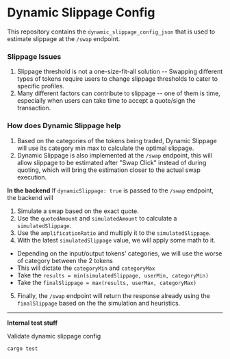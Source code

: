 # Dynamic Slippage Config
This repository contains the `dynamic_slippage_config_json` that is used to estimate slippage at the `/swap` endpoint.

### Slippage Issues
1. Slippage threshold is not a one-size-fit-all solution -- Swapping different types of tokens require users to change slippage thresholds to cater to specific profiles.
2. Many different factors can contribute to slippage -- one of them is time, especially when users can take time to accept a quote/sign the transaction.

### How does Dynamic Slippage help
1. Based on the categories of the tokens being traded, Dynamic Slippage will use its category min max to calculate the optimal slippage.
2. Dynamic Slippage is also implemented at the `/swap` endpoint, this will allow slippage to be estimated after "Swap Click" instead of during quoting, which will bring the estimation closer to the actual swap execution.

**In the backend**
If `dynamicSlippage: true` is passed to the `/swap` endpoint, the backend will
1. Simulate a swap based on the exact quote.
2. Use the `quotedAmount` and `simulatedAmount` to calculate a `simulatedSlippage`.
3. Use the `amplificationRatio` and multiply it to the `simulatedSlippage`.
4. With the latest `simulatedSlippage` value, we will apply some math to it.
  - Depending on the input/output tokens' categories, we will use the worse of category between the 2 tokens
  - This will dictate the `categoryMin` and `categoryMax`
  - Take the `results = min(simulatedSlippage, userMin, categoryMin)`
  - Take the `finalSlippage = max(results, userMax, categoryMax)`
5. Finally, the `/swap` endpoint will return the response already using the `finalSlippage` based on the the simulation and heuristics.

---

**Internal test stuff**

Validate dynamic slippage config

`cargo test`
